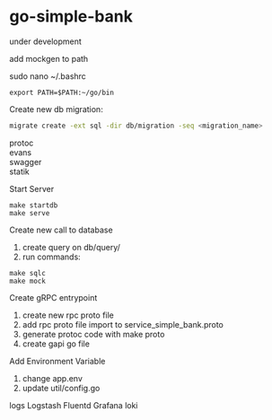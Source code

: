 # go-simple-bank
under development

add mockgen to path

sudo nano ~/.bashrc
```
export PATH=$PATH:~/go/bin
```

Create new db migration:
```bash
migrate create -ext sql -dir db/migration -seq <migration_name>
```

protoc<br />
evans<br />
swagger<br />
statik<br />


Start Server
```
make startdb
make serve
```

Create new call to database
1. create query on db/query/
2. run commands:
```
make sqlc
make mock
```

Create gRPC entrypoint
1. create new rpc proto file
2. add rpc proto file import to service_simple_bank.proto
3. generate protoc code with make proto
3. create gapi go file


Add Environment Variable
1. change app.env
2. update util/config.go

logs
Logstash
Fluentd
Grafana loki